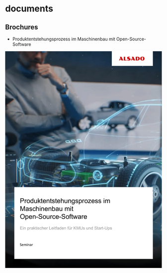 # documents

## Brochures
- Produktentstehungsprozess im Maschinenbau mit Open-Source-Software
  
![Produktentstehungsprozess im Maschinenbau mit Open-Source-Software](Produktentstehungsprozess_im_Maschinenbau_mit_Open-Source-Software.png)
